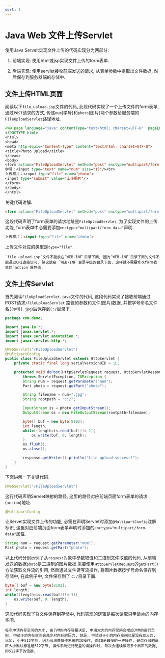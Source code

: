```yaml
---
sort: 1
---
```


# Java Web 文件上传Servlet

使用Java Servelt实现文件上传的代码实现分为两部分:

1. 前端实现: 使用html或jsp实现文件上传的form表单.

1. 后端实现: 使用servlet接收前端发送的请求, 从表单参数中提取出文件数据, 然后保存到服务器端的存储中.

## 文件上传HTML页面

阅读以下`file_upload.jsp`文件的代码, 此段代码实现了一个上传文件的form表单, 通过`POST`请求的方式, 传递`num`(学号)和`photo`(图片)两个参数给服务端的`FileUploadServlet`路径地址.

```jsp
<%@ page language="java" contentType="text/html; charset=UTF-8"  pageEncoding="UTF-8"%>
<!DOCTYPE html>
<html>
<head>
<meta http-equiv="Content-Type" content="text/html; charset=UTF-8">
<title>Photo Upload</title>
</head>
<body>
<form action="FileUploadServlet" method="post" enctype="multipart/form-data">
学号：<input type="text" name="num" size="15"/><br>
上传相片：<input type="file" name="photo">
<input type="submit" value="上传图片"/>
</form>
</body>
</html>
```

关键代码讲解.

```html
<form action="FileUploadServlet" method="post" enctype="multipart/form-data">
```
这段代码声明了form表单的请求地址是`FileUploadServlet`, 为了实现文件的上传功能, form表单中必需要添加`enctype="multipart/form-data"`声明.

```html
上传相片：<input type="file" name="photo">
```
上传文件对应的类型是`type="file"`.

```tip
`file_upload.jsp`文件不能放在`WEB-INF`目录下面, 因为`WEB-INF`目录下面的文件不能通过URI直接访问. 建议放在 `WEB-INF`目录平级的目录下面, 这样就不需要修改form表单的`action`属性值.
```

## 文件上传Servlet

首先阅读`FileUploadServlet.java`文件的代码, 这段代码实现了接收前端通过POST请求`/FileUploadServlet` 路径的参数和文件(图片)数据, 并按学号命名文件名(`{学号}.jpg`)后保存到`C:/`目录下.

```java
package com.demo;

import java.io.*;
import javax.servlet.*;
import javax.servlet.annotation.*;
import javax.servlet.http.*;

@WebServlet("/FileUploadServlet")
@MultipartConfig
public class FileUploadServlet extends HttpServlet {
    private static final long serialVersionUID = 1L;

    protected void doPost(HttpServletRequest request, HttpServletResponse response)
        throws ServletException, IOException {
        String num = request.getParameter("num");
        Part photo = request.getPart("photo");

        String filename = num+".jpg";
        String rootpath = "c:/";

        InputStream is = photo.getInputStream();
        OutputStream os = new FileOutputStream(rootpath+filename);

        byte[] buf = new byte[8192];
        int length;
        while((length=is.read(buf))!=-1){
            os.write(buf, 0, length);
        }
        os.flush();
        os.close();

        response.getWriter().println("file upload success!");
    }
}

```

下面讲解一下关键代码.

```java
@WebServlet("/FileUploadServlet")
```
这行代码声明Servlet映射的路径, 这里的路径对应前端页面form表单的请求(`action`)地址.

```java
@MultipartConfig
```
让Servet实现文件上传的功能, 必需在声明Servlet时添加`@MultipartConfig`注解标识, 这里对应前端页面form表单声明时添加的`enctype="multipart/form-data"`属性.

```java
String num = request.getParameter("num");
Part photo = request.getPart("photo");
```
以上代码分别示例了从`request`对象中参数取值和二进制文件取值的代码, 从前端发送的数据`photo`是二进制的图片数据,需要使用`HttpServletRequest`的`getPart()`方法获取文件流的引用, 然后通过文件读写流操作, 将图片数据按学号命名保存到存储中, 在此例子中, 文件保存到了 `C:/`目录下面.

```java
byte[] buf = new byte[8192];
int length;
while((length=is.read(buf))!=-1){
    os.write(buf, 0, length);
}
```
这段代码实现了将文件保存到存储中, 代码实现的逻辑是每次读取只申请`8k`的内存空间. 

```tip
每次申请内存空间的大小, 由JVM的内存容量决定, 申请太大的内存空间会增加JVM的运行负担, 申请小的内存空间会减少对内存的压力, 但是, 申请过于小的内存空间也是没有意义的, 比如: 小于512字节, 因为会浪费操作系统的IO操作, 而IO是最慢的一种操作. 硬盘存储的扇区大小默认标准是512字节, 操作系统进行硬盘的读操作时, 每次会连续读取多个扇区的数据, 即512字节的倍数. 
```

 



